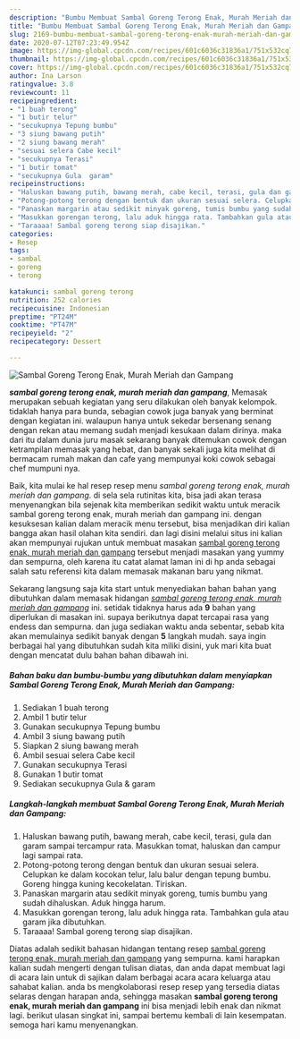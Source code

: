 ```yaml
---
description: "Bumbu Membuat Sambal Goreng Terong Enak, Murah Meriah dan Gampang, Sempurna"
title: "Bumbu Membuat Sambal Goreng Terong Enak, Murah Meriah dan Gampang, Sempurna"
slug: 2169-bumbu-membuat-sambal-goreng-terong-enak-murah-meriah-dan-gampang-sempurna
date: 2020-07-12T07:23:49.954Z
image: https://img-global.cpcdn.com/recipes/601c6036c31836a1/751x532cq70/sambal-goreng-terong-enak-murah-meriah-dan-gampang-foto-resep-utama.jpg
thumbnail: https://img-global.cpcdn.com/recipes/601c6036c31836a1/751x532cq70/sambal-goreng-terong-enak-murah-meriah-dan-gampang-foto-resep-utama.jpg
cover: https://img-global.cpcdn.com/recipes/601c6036c31836a1/751x532cq70/sambal-goreng-terong-enak-murah-meriah-dan-gampang-foto-resep-utama.jpg
author: Ina Larson
ratingvalue: 3.8
reviewcount: 11
recipeingredient:
- "1 buah terong"
- "1 butir telur"
- "secukupnya Tepung bumbu"
- "3 siung bawang putih"
- "2 siung bawang merah"
- "sesuai selera Cabe kecil"
- "secukupnya Terasi"
- "1 butir tomat"
- "secukupnya Gula  garam"
recipeinstructions:
- "Haluskan bawang putih, bawang merah, cabe kecil, terasi, gula dan garam sampai tercampur rata. Masukkan tomat, haluskan dan campur lagi sampai rata."
- "Potong-potong terong dengan bentuk dan ukuran sesuai selera. Celupkan ke dalam kocokan telur, lalu balur dengan tepung bumbu. Goreng hingga kuning kecokelatan. Tiriskan."
- "Panaskan margarin atau sedikit minyak goreng, tumis bumbu yang sudah dihaluskan. Aduk hingga harum."
- "Masukkan gorengan terong, lalu aduk hingga rata. Tambahkan gula atau garam jika dibutuhkan."
- "Taraaaa! Sambal goreng terong siap disajikan."
categories:
- Resep
tags:
- sambal
- goreng
- terong

katakunci: sambal goreng terong 
nutrition: 252 calories
recipecuisine: Indonesian
preptime: "PT24M"
cooktime: "PT47M"
recipeyield: "2"
recipecategory: Dessert

---
```



![Sambal Goreng Terong Enak, Murah Meriah dan Gampang](https://img-global.cpcdn.com/recipes/601c6036c31836a1/751x532cq70/sambal-goreng-terong-enak-murah-meriah-dan-gampang-foto-resep-utama.jpg)

<b><i>sambal goreng terong enak, murah meriah dan gampang</i></b>, Memasak merupakan sebuah kegiatan yang seru dilakukan oleh banyak kelompok. tidaklah hanya para bunda, sebagian cowok juga banyak yang berminat dengan kegiatan ini. walaupun hanya untuk sekedar bersenang senang dengan rekan atau memang sudah menjadi kesukaan dalam dirinya. maka dari itu dalam dunia juru masak sekarang banyak ditemukan cowok dengan ketrampilan memasak yang hebat, dan banyak sekali juga kita melihat di bermacam rumah makan dan cafe yang mempunyai koki cowok sebagai chef mumpuni nya.



Baik, kita mulai ke hal resep resep menu <i>sambal goreng terong enak, murah meriah dan gampang</i>. di sela sela rutinitas kita, bisa jadi akan terasa menyenangkan bila sejenak kita memberikan sedikit waktu untuk meracik sambal goreng terong enak, murah meriah dan gampang ini. dengan kesuksesan kalian dalam meracik menu tersebut, bisa menjadikan diri kalian bangga akan hasil olahan kita sendiri. dan lagi disini melalui situs ini kalian akan mempunyai rujukan untuk membuat masakan <u>sambal goreng terong enak, murah meriah dan gampang</u> tersebut menjadi masakan yang yummy dan sempurna, oleh karena itu catat alamat laman ini di hp anda sebagai salah satu referensi kita dalam memasak makanan baru yang nikmat.


Sekarang langsung saja kita start untuk menyediakan bahan bahan yang dibutuhkan dalam memasak hidangan <u><i>sambal goreng terong enak, murah meriah dan gampang</i></u> ini. setidak tidaknya harus ada <b>9</b> bahan yang diperlukan di masakan ini. supaya berikutnya dapat tercapai rasa yang endess dan sempurna. dan juga sediakan waktu anda sebentar, sebab kita akan memulainya sedikit banyak dengan <b>5</b> langkah mudah. saya ingin berbagai hal yang dibutuhkan sudah kita miliki disini, yuk mari kita buat dengan mencatat dulu bahan bahan dibawah ini.

<!--inarticleads1-->

##### Bahan baku dan bumbu-bumbu yang dibutuhkan dalam menyiapkan Sambal Goreng Terong Enak, Murah Meriah dan Gampang:

1. Sediakan 1 buah terong
1. Ambil 1 butir telur
1. Gunakan secukupnya Tepung bumbu
1. Ambil 3 siung bawang putih
1. Siapkan 2 siung bawang merah
1. Ambil sesuai selera Cabe kecil
1. Gunakan secukupnya Terasi
1. Gunakan 1 butir tomat
1. Sediakan secukupnya Gula &amp; garam




<!--inarticleads2-->

##### Langkah-langkah membuat Sambal Goreng Terong Enak, Murah Meriah dan Gampang:

1. Haluskan bawang putih, bawang merah, cabe kecil, terasi, gula dan garam sampai tercampur rata. Masukkan tomat, haluskan dan campur lagi sampai rata.
1. Potong-potong terong dengan bentuk dan ukuran sesuai selera. Celupkan ke dalam kocokan telur, lalu balur dengan tepung bumbu. Goreng hingga kuning kecokelatan. Tiriskan.
1. Panaskan margarin atau sedikit minyak goreng, tumis bumbu yang sudah dihaluskan. Aduk hingga harum.
1. Masukkan gorengan terong, lalu aduk hingga rata. Tambahkan gula atau garam jika dibutuhkan.
1. Taraaaa! Sambal goreng terong siap disajikan.




Diatas adalah sedikit bahasan hidangan tentang resep <u>sambal goreng terong enak, murah meriah dan gampang</u> yang sempurna. kami harapkan kalian sudah mengerti dengan tulisan diatas, dan anda dapat membuat lagi di acara lain untuk di sajikan dalam berbagai acara acara keluarga atau sahabat kalian. anda bs mengkolaborasi resep resep yang tersedia diatas selaras dengan harapan anda, sehingga masakan <b>sambal goreng terong enak, murah meriah dan gampang</b> ini bisa menjadi lebih enak dan nikmat lagi. berikut ulasan singkat ini, sampai bertemu kembali di lain kesempatan. semoga hari kamu menyenangkan.
